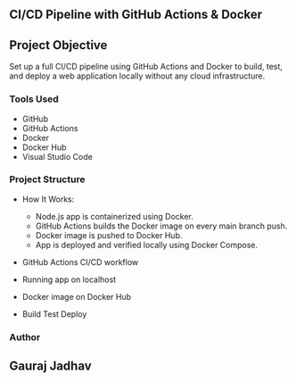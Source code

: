 ## CI/CD Pipeline with GitHub Actions & Docker

## Project Objective
Set up a full CI/CD pipeline using GitHub Actions and Docker to build, test, and deploy a web application locally without any cloud infrastructure.

### Tools Used
- GitHub
-	GitHub Actions
-	Docker
-	Docker Hub
-	Visual Studio Code
  
### Project Structure
- How It Works:
    -  Node.js app is containerized using Docker.
    -  GitHub Actions builds the Docker image on every main branch push.
    -  Docker image is pushed to Docker Hub.
    -  App is deployed and verified locally using Docker Compose.

-	GitHub Actions CI/CD workflow
-	Running app on localhost
-	Docker image on Docker Hub
-	Build Test Deploy


### Author
## Gauraj Jadhav

